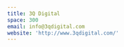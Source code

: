 ```yaml
---
title: 3Q Digital
space: 300
email: info@3qdigital.com
website: 'http://www.3qdigital.com/'
---
```



